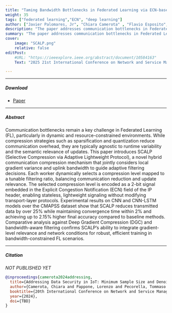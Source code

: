 ```yaml
---
title: "Taming Bandwidth Bottlenecks in Federated Learning via ECN-based Gradient Compression" 
weight: 35
tags: ["federated learning","ECN", "deep learning"]
author: ["Javier Palomares, Jr", "Chiara Camerota" , "Flavio Esposito", "Estefania Coronado" , "Cristina Cervelló-Pastor", "Muhammad Shuaib Siddiqui "]
description: "The paper addresses communication bottlenecks in Federated Learning and introduces Selective Compression via Adaptive Lightweight Protocol, which dynamically selects compression levels based on local gradient variance and uplink bandwidth. Published on 2025 21st International Conference on Network and Service Management (CNSM)." 
summary: "The paper addresses communication bottlenecks in Federated Learning and introduces Selective Compression via Adaptive Lightweight Protocol." 
cover:
    image: "SCALP.png"
    relative: false
editPost:
    #URL: "https://ieeexplore.ieee.org/abstract/document/10584163"
    Text: "2025 21st International Conference on Network and Service Management (CNSM)"

---
```


---

##### Download

+ [Paper](CNSM.pdf)

---

##### Abstract


Communication bottlenecks remain a key challenge in Federated Learning (FL), particularly in dynamic and resource-constrained environments. While compression strategies such as sparsification and quantization reduce communication overhead, they are typically agnostic to runtime variability and the semantic relevance of updates. This paper introduces SCALP (Selective Compression via Adaptive Lightweight Protocol), a novel hybrid communication compression mechanism that jointly considers local gradient variance and uplink bandwidth to guide adaptive filtering decisions. Each worker dynamically selects a compression level mapped to a tunable filtering ratio, balancing communication reduction and update relevance. The selected compression level is encoded as a 2-bit signal embedded in the Explicit Congestion Notification (ECN) field of the IP header, enabling stateless, lightweight signaling without modifying transport-layer protocols. Experimental results on CNN and CNN-LSTM models over the CMAPSS dataset show that SCALP reduces transmitted data by over 25% while maintaining convergence time within 2% and achieving up to 2.15% higher final accuracy compared to baseline methods. Comparative analysis against Deep Gradient Compression (DGC) and bandwidth-aware filtering confirms SCALP’s ability to integrate gradient-level relevance and network conditions for robust, efficient training in bandwidth-constrained FL scenarios.

---


##### Citation

*NOT PUBLISHED YET*

```BibTeX
@inproceedings{camerota2024addressing,
  title={Addressing Data Security in IoT: Minimum Sample Size and Denoising Diffusion Models for Improved Malware Detection},
  author={Camerota, Chiara and Pappone, Lorenzo and Pecorella, Tommaso and Esposito, Flavio},
  booktitle={20th International Conference on Network and Service Management},
  year={2024},
  doi={TBD}
}
```
